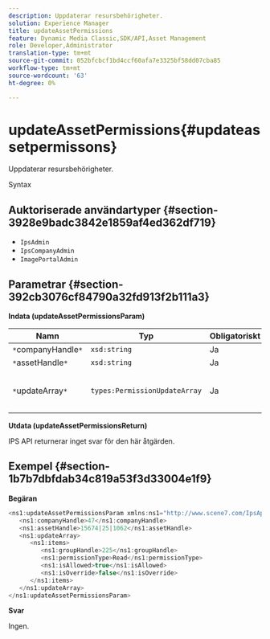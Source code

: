 ```yaml
---
description: Uppdaterar resursbehörigheter.
solution: Experience Manager
title: updateAssetPermissions
feature: Dynamic Media Classic,SDK/API,Asset Management
role: Developer,Administrator
translation-type: tm+mt
source-git-commit: 052bfcbcf1bd4ccf60afa7e3325bf58dd07cba85
workflow-type: tm+mt
source-wordcount: '63'
ht-degree: 0%

---
```



# updateAssetPermissions{#updateassetpermissons}

Uppdaterar resursbehörigheter.

Syntax

## Auktoriserade användartyper {#section-3928e9badc3842e1859af4ed362df719}

* `IpsAdmin`
* `IpsCompanyAdmin`
* `ImagePortalAdmin`

## Parametrar {#section-392cb3076cf84790a32fd913f2b111a3}

**Indata (updateAssetPermissionsParam)**

| Namn | Typ | Obligatoriskt | Beskrivning |
|---|---|---|---|
| `*`companyHandle`*` | `xsd:string` | Ja | Företagshandtag. |
| `*`assetHandle`*` | `xsd:string` | Ja | Resurshandtag. |
| `*`updateArray`*` | `types:PermissionUpdateArray` | Ja | Behörigheter som du vill använda för resursen. |

**Utdata (updateAssetPermissionsReturn)**

IPS API returnerar inget svar för den här åtgärden.

## Exempel {#section-1b7b7dbfdab34c819a53f3d33004e1f9}

**Begäran**

```java
<ns1:updateAssetPermissionsParam xmlns:ns1="http://www.scene7.com/IpsApi/xsd">
   <ns1:companyHandle>47</ns1:companyHandle>
   <ns1:assetHandle>15674|25|1062</ns1:assetHandle>
   <ns1:updateArray>
      <ns1:items>
         <ns1:groupHandle>225</ns1:groupHandle>
         <ns1:permissionType>Read</ns1:permissionType>
         <ns1:isAllowed>true</ns1:isAllowed>
         <ns1:isOverride>false</ns1:isOverride>
      </ns1:items>
   </ns1:updateArray>
</ns1:updateAssetPermissionsParam>
```

**Svar**

Ingen.
